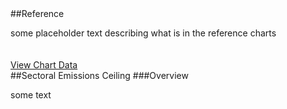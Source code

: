 <!DOCTYPE html>
<meta charset="utf-8">
##Reference
<p> some placeholder text describing what is in the reference charts </p>
<head>
	<title>Responsive D3 Charts</title>
	<script src="https://d3js.org/d3.v4.js"></script>
	<script src="https://d3js.org/d3-scale-chromatic.v1.min.js"></script>
	<style>
		#chart-container {
			display: grid;
			grid-template-columns: repeat(2, minmax(0, 1fr));
			grid-gap: 10px;
		}
		.chart-wrapper {
			// border: 1px solid #ccc;
			margin: 10px;
		}
		.chart {
			width: 100%;
			height: auto;
		}
		@media (max-width: 600px) {
			#chart-container {
				grid-template-columns: 1fr;
			}
		}
	</style>
</head>
<body>
<div id="chart-container">
	<div class="chart-wrapper" id="chart1"></div>
	<div class="chart-wrapper" id="chart2"></div>
</div>

<div>
    <a href="https://raw.githubusercontent.com/holtzy/data_to_viz/master/Example_dataset/5_OneCatSevNumOrdered_wide.csv" target="_blank">
        View Chart Data
    </a>
</div>

<script>
	function createChart(chartId) {
	    // ... Set the dimensions and margins of the graph
	    var margin = {top: 80, right: 100, bottom: 80, left: 100},
	        width = 460 - margin.left - margin.right,
	        height = 400 - margin.top - margin.bottom;

	    // ... append the svg object to the body of the page
	    var svg = d3.select("#" + chartId)
	      .append("svg")
	        .attr("viewBox", `0 0 ${width + margin.left + margin.right} ${height + margin.top + margin.bottom}`)
	      .append("g")
	        .attr("transform",
	              "translate(" + margin.left + "," + margin.top + ")");
	    
	    // Parse the Data
d3.csv("Ref-Emissions.csv", function(data) {
  //////////
  // GENERAL //
  //////////
  // List of groups = header of the csv files
  var keys = data.columns.slice(1)
  // color palette
  var color = d3.scaleOrdinal()
    .domain(keys)
    .range(d3.schemeSet2);
  //stack the data?
  var stackedData = d3.stack()
    .keys(keys)
    (data)
  //////////
  // AXIS //
  //////////
  // Add X axis
  var x = d3.scaleLinear()
    .domain(d3.extent(data, function(d) { return d.year; }))
    .range([ 0, width ]);
  var xAxis = svg.append("g")
    .attr("transform", "translate(0," + height + ")")
    .call(d3.axisBottom(x).ticks(5))
  // Add X axis label:
  svg.append("text")
      .attr("text-anchor", "end")
      .attr("x", width-150)
      .attr("y", height+40 )
      .text("Time (year)")
	  .attr("text-anchor","middle");
  // Add Y axis label:
  svg.append("text")
      .attr("text-anchor", "end")
      .attr("x", 150)
      .attr("y", -20 )
      .text("# of baby born")
      .attr("text-anchor", "middle")
  // Add Y axis
  var y = d3.scaleLinear()
    .domain([0, 200000])
    .range([ height, 0 ]);
  svg.append("g")
    .call(d3.axisLeft(y).ticks(5))
  //////////
  // BRUSHING AND CHART //
  //////////
  // Add a clipPath: everything out of this area won't be drawn.
  var clip = svg.append("defs").append("svg:clipPath")
      .attr("id", "clip")
      .append("svg:rect")
      .attr("width", width )
      .attr("height", height )
      .attr("x", 0)
      .attr("y", 0);
  // Add brushing
  var brush = d3.brushX()                 // Add the brush feature using the d3.brush function
      .extent( [ [0,0], [width,height] ] ) // initialise the brush area: start at 0,0 and finishes at width,height: it means I select the whole graph area
      .on("end", updateChart) // Each time the brush selection changes, trigger the 'updateChart' function
  // Create the scatter variable: where both the circles and the brush take place
  var areaChart = svg.append('g')
    .attr("clip-path", "url(#clip)")
  // Area generator
  var area = d3.area()
    .x(function(d) { return x(d.data.year); })
    .y0(function(d) { return y(d[0]); })
    .y1(function(d) { return y(d[1]); })
  // Show the areas
  areaChart
    .selectAll("mylayers")
    .data(stackedData)
    .enter()
    .append("path")
      .attr("class", function(d) { return "myArea " + d.key })
      .style("fill", function(d) { return color(d.key); })
      .attr("d", area)
  // Add the brushing
  areaChart
    .append("g")
      .attr("class", "brush")
      .call(brush);
  var idleTimeout
  function idled() { idleTimeout = null; }
  // A function that update the chart for given boundaries
  function updateChart() {
    extent = d3.event.selection
    // If no selection, back to initial coordinate. Otherwise, update X axis domain
    if(!extent){
      if (!idleTimeout) return idleTimeout = setTimeout(idled, 350); // This allows to wait a little bit
      x.domain(d3.extent(data, function(d) { return d.year; }))
    }else{
      x.domain([ x.invert(extent[0]), x.invert(extent[1]) ])
      areaChart.select(".brush").call(brush.move, null) // This remove the grey brush area as soon as the selection has been done
    }
    // Update axis and area position
    xAxis.transition().duration(1000).call(d3.axisBottom(x).ticks(5))
    areaChart
      .selectAll("path")
      .transition().duration(1000)
      .attr("d", area)
    }
    //////////
    // HIGHLIGHT GROUP //
    //////////
    // What to do when one group is hovered
    var highlight = function(d){
      console.log(d)
      // reduce opacity of all groups
      d3.selectAll(".myArea").style("opacity", .1)
      // expect the one that is hovered
      d3.select("."+d).style("opacity", 1)
    }
    // And when it is not hovered anymore
    var noHighlight = function(d){
      d3.selectAll(".myArea").style("opacity", 1)
    }
    //////////
    // LEGEND //
    //////////
    // Add one dot in the legend for each name.
    var size = 20
    svg.selectAll("myrect")
      .data(keys)
      .enter()
      .append("rect")
        .attr("x", 400)
        .attr("y", function(d,i){ return 10 + i*(size+5)}) // 100 is where the first dot appears. 25 is the distance between dots
        .attr("width", size)
        .attr("height", size)
        .style("fill", function(d){ return color(d)})
        .on("mouseover", highlight)
        .on("mouseleave", noHighlight)
    // Add one dot in the legend for each name.
    svg.selectAll("mylabels")
      .data(keys)
      .enter()
      .append("text")
        .attr("x", 400 + size*1.2)
        .attr("y", function(d,i){ return 10 + i*(size+5) + (size/2)}) // 100 is where the first dot appears. 25 is the distance between dots
        .style("fill", function(d){ return color(d)})
        .text(function(d){ return d})
        .attr("text-anchor", "left")
        .style("alignment-baseline", "middle")
        .on("mouseover", highlight)
        .on("mouseleave", noHighlight)
})
	
	}

	// Call createChart for each chart you want to create
	createChart('chart1');
	createChart('chart2');
	
</script>

</body>

<other>
##Sectoral Emissions Ceiling
###Overview
<p>some text</p>
</other>
</html>

